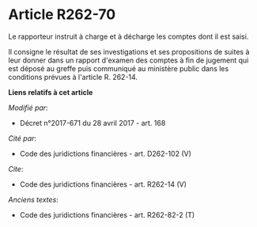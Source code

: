 # Article R262-70

Le rapporteur instruit à charge et à décharge les comptes dont il est saisi. 

Il consigne le résultat de ses investigations et ses propositions de suites à leur donner dans un rapport d'examen des
comptes à fin de jugement qui est déposé au greffe puis communiqué au ministère public dans les conditions prévues à
l'article R. 262-14.

**Liens relatifs à cet article**

_Modifié par_:

  - Décret n°2017-671 du 28 avril 2017 - art. 168

_Cité par_:

  - Code des juridictions financières - art. D262-102 (V)

_Cite_:

  - Code des juridictions financières - art. R262-14 (V)

_Anciens textes_:

  - Code des juridictions financières - art. R262-82-2 (T)
